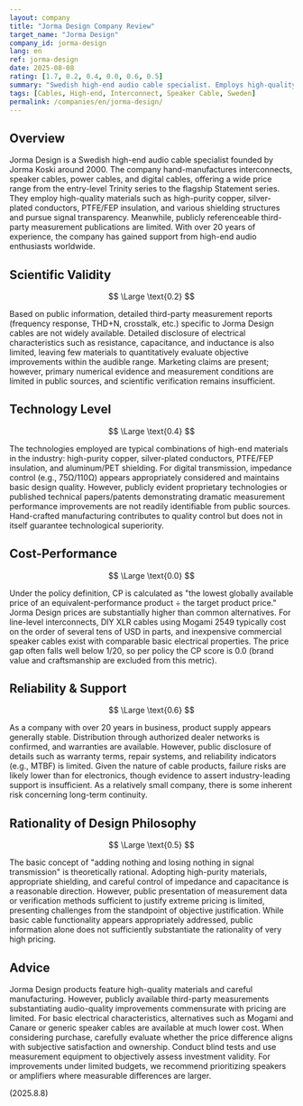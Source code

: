 ```yaml
---
layout: company
title: "Jorma Design Company Review"
target_name: "Jorma Design"
company_id: jorma-design
lang: en
ref: jorma-design
date: 2025-08-08
rating: [1.7, 0.2, 0.4, 0.0, 0.6, 0.5]
summary: "Swedish high-end audio cable specialist. Employs high-quality materials and shielding structures with hand-crafted manufacturing. Publicly referenceable third-party measurement data is limited, and prices are substantially higher than common alternatives. Under the review policy definition, cost-performance is rated low."
tags: [Cables, High-end, Interconnect, Speaker Cable, Sweden]
permalink: /companies/en/jorma-design/
---
```

## Overview

Jorma Design is a Swedish high-end audio cable specialist founded by Jorma Koski around 2000. The company hand-manufactures interconnects, speaker cables, power cables, and digital cables, offering a wide price range from the entry-level Trinity series to the flagship Statement series. They employ high-quality materials such as high-purity copper, silver-plated conductors, PTFE/FEP insulation, and various shielding structures and pursue signal transparency. Meanwhile, publicly referenceable third-party measurement publications are limited. With over 20 years of experience, the company has gained support from high-end audio enthusiasts worldwide.

## Scientific Validity

$$ \Large \text{0.2} $$

Based on public information, detailed third-party measurement reports (frequency response, THD+N, crosstalk, etc.) specific to Jorma Design cables are not widely available. Detailed disclosure of electrical characteristics such as resistance, capacitance, and inductance is also limited, leaving few materials to quantitatively evaluate objective improvements within the audible range. Marketing claims are present; however, primary numerical evidence and measurement conditions are limited in public sources, and scientific verification remains insufficient.

## Technology Level

$$ \Large \text{0.4} $$

The technologies employed are typical combinations of high-end materials in the industry: high-purity copper, silver-plated conductors, PTFE/FEP insulation, and aluminum/PET shielding. For digital transmission, impedance control (e.g., 75Ω/110Ω) appears appropriately considered and maintains basic design quality. However, publicly evident proprietary technologies or published technical papers/patents demonstrating dramatic measurement performance improvements are not readily identifiable from public sources. Hand-crafted manufacturing contributes to quality control but does not in itself guarantee technological superiority.

## Cost-Performance

$$ \Large \text{0.0} $$

Under the policy definition, CP is calculated as "the lowest globally available price of an equivalent-performance product ÷ the target product price." Jorma Design prices are substantially higher than common alternatives. For line-level interconnects, DIY XLR cables using Mogami 2549 typically cost on the order of several tens of USD in parts, and inexpensive commercial speaker cables exist with comparable basic electrical properties. The price gap often falls well below 1/20, so per policy the CP score is 0.0 (brand value and craftsmanship are excluded from this metric).

## Reliability & Support

$$ \Large \text{0.6} $$

As a company with over 20 years in business, product supply appears generally stable. Distribution through authorized dealer networks is confirmed, and warranties are available. However, public disclosure of details such as warranty terms, repair systems, and reliability indicators (e.g., MTBF) is limited. Given the nature of cable products, failure risks are likely lower than for electronics, though evidence to assert industry-leading support is insufficient. As a relatively small company, there is some inherent risk concerning long-term continuity.

## Rationality of Design Philosophy

$$ \Large \text{0.5} $$

The basic concept of "adding nothing and losing nothing in signal transmission" is theoretically rational. Adopting high-purity materials, appropriate shielding, and careful control of impedance and capacitance is a reasonable direction. However, public presentation of measurement data or verification methods sufficient to justify extreme pricing is limited, presenting challenges from the standpoint of objective justification. While basic cable functionality appears appropriately addressed, public information alone does not sufficiently substantiate the rationality of very high pricing.

## Advice

Jorma Design products feature high-quality materials and careful manufacturing. However, publicly available third-party measurements substantiating audio-quality improvements commensurate with pricing are limited. For basic electrical characteristics, alternatives such as Mogami and Canare or generic speaker cables are available at much lower cost. When considering purchase, carefully evaluate whether the price difference aligns with subjective satisfaction and ownership. Conduct blind tests and use measurement equipment to objectively assess investment validity. For improvements under limited budgets, we recommend prioritizing speakers or amplifiers where measurable differences are larger.

(2025.8.8)